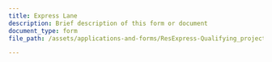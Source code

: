 ```yaml
---
title: Express Lane
description: Brief description of this form or document
document_type: form
file_path: /assets/applications-and-forms/ResExpress-Qualifying_projects.pdf

---
```

